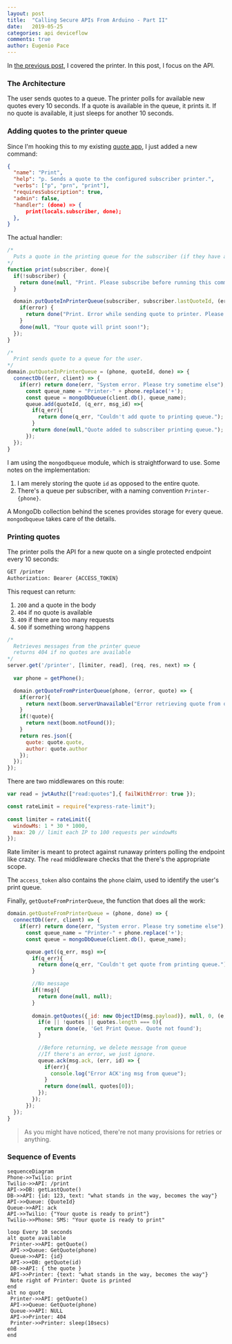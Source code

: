 ```yaml
---
layout: post
title:  "Calling Secure APIs From Arduino - Part II"
date:   2019-05-25
categories: api deviceflow
comments: true
author: Eugenio Pace
---
```


In [the previous post](/post/2019-04-14-calling-secure-apis-from-arduino-part-i.markdown), I covered the printer. In this post, I focus on the API.

### The Architecture

The user sends quotes to a queue. The printer polls for available new quotes every 10 seconds. If a quote is available in the queue, it prints it. If no quote is available, it just sleeps for another 10 seconds.

### Adding quotes to the printer queue

Since I'm hooking this to my existing [quote app](/post/2017-07-15-using-twilio-and-webtask-to-become-a-better-stoic.markdown), I just added a new command:

```json
{
  "name": "Print",
  "help": "p. Sends a quote to the configured subscriber printer.",
  "verbs": ["p", "prn", "print"],
  "requiresSubscription": true,
  "admin": false,
  "handler": (done) => {
      print(locals.subscriber, done);
  },
}
```

The actual handler:

```js
/*
  Puts a quote in the printing queue for the subscriber (if they have a printer).
*/
function print(subscriber, done){
  if(!subscriber) { 
    return done(null, "Print. Please subscribe before running this command."); 
  }

  domain.putQuoteInPrinterQueue(subscriber, subscriber.lastQuoteId, (error, msg)=>{
    if(error) { 
      return done("Print. Error while sending quote to printer. Please retry."); 
    }
    done(null, "Your quote will print soon!");
  });
}
```


```js
/*
  Print sends quote to a queue for the user.
*/
domain.putQuoteInPrinterQueue = (phone, quoteId, done) => {
  connectDb((err, client) => {
    if(err) return done(err, "System error. Please try sometime else");
      const queue_name = "Printer-" + phone.replace('+');
      const queue = mongoDbQueue(client.db(), queue_name);
      queue.add(quoteId, (q_err, msg_id) =>{
        if(q_err){
          return done(q_err, "Couldn't add quote to printing queue.");
        }
        return done(null,"Quote added to subscriber printing queue.");
      });
  });  
}
```

I am using the `mongodbqueue` module, which is straightforward to use. Some notes on the implementation:

1. I am merely storing the quote `id` as opposed to the entire quote.
2. There's a queue per subscriber, with a naming convention `Printer-{phone}`. 

A MongoDb collection behind the scenes provides storage for every queue.  `mongodbqueue` takes care of the details.

### Printing quotes

The printer polls the API for a new quote on a single protected endpoint every 10 seconds:

```sh
GET /printer
Authorization: Bearer {ACCESS_TOKEN}
```

This request can return:

1. `200` and a quote in the body
2. `404` if no quote is available
3. `409` if there are too many requests
3. `500` if something wrong happens


```js
/*
  Retrieves messages from the printer queue
  returns 404 if no quotes are available
*/
server.get('/printer', [limiter, read], (req, res, next) => {
  
  var phone = getPhone();

  domain.getQuoteFromPrinterQueue(phone, (error, quote) => {
    if(error){
      return next(boom.serverUnavailable("Error retrieving quote from queue", err)); 
    }
    if(!quote){
      return next(boom.notFound());
    }
    return res.json({
      quote: quote.quote,
      author: quote.author
    });
  });
});
```

There are two middlewares on this route:

```js
var read = jwtAuthz(["read:quotes"],{ failWithError: true });

const rateLimit = require("express-rate-limit");
  
const limiter = rateLimit({
  windowMs: 1 * 30 * 1000,
  max: 20 // limit each IP to 100 requests per windowMs
});
```

Rate limiter is meant to protect against runaway printers polling the endpoint like crazy. The `read` middleware checks that the there's the appropriate scope.

The `access_token` also contains the `phone` claim, used to identify the user's print queue.

Finally,  `getQuoteFromPrinterQueue`, the function that does all the work:

```js
domain.getQuoteFromPrinterQueue = (phone, done) => {
  connectDb((err, client) => {
    if(err) return done(err, "System error. Please try sometime else");
      const queue_name = "Printer-" + phone.replace('+');
      const queue = mongoDbQueue(client.db(), queue_name);

      queue.get((q_err, msg) =>{
        if(q_err){
          return done(q_err, "Couldn't get quote from printing queue.");
        }

        //No message
        if(!msg){
          return done(null, null);
        }
        
        domain.getQuotes({_id: new ObjectID(msg.payload)}, null, 0, (e, quotes) =>{
          if(e || !quotes || quotes.length === 0){ 
            return done(e, 'Get Print Queue. Quote not found'); 
          }

          //Before returning, we delete message from queue
          //If there's an error, we just ignore.
          queue.ack(msg.ack, (err, id) => {
            if(err){
              console.log("Error ACK'ing msg from queue");
            }
            return done(null, quotes[0]);
          });
        });
      });
  });  
}
```

> As you might have noticed, there're not many provisions for retries or anything. 

### Sequence of Events

```mermaid
sequenceDiagram
Phone->>Twilio: print
Twilio->>API: /print
API->>DB: getLastQuote()
DB->>API: {id: 123, text: "what stands in the way, becomes the way"}
API->>Queue: {QuoteId}
Queue->>API: ack
API->>Twilio: {"Your quote is ready to print"}
Twilio->>Phone: SMS: "Your quote is ready to print"

loop Every 10 seconds
alt quote available
 Printer->>API: getQuote()
 API->>Queue: GetQuote(phone)
 Queue->>API: {id}
 API->>+DB: getQuote(id)
 DB->>API: { the quote }
 API->>Printer: {text: "what stands in the way, becomes the way"}
 Note right of Printer: Quote is printed
end
alt no quote
 Printer->>API: getQuote()
 API->>Queue: GetQuote(phone)
 Queue->>API: NULL
 API->>Printer: 404
 Printer->>Printer: sleep(10secs)
end
end
```